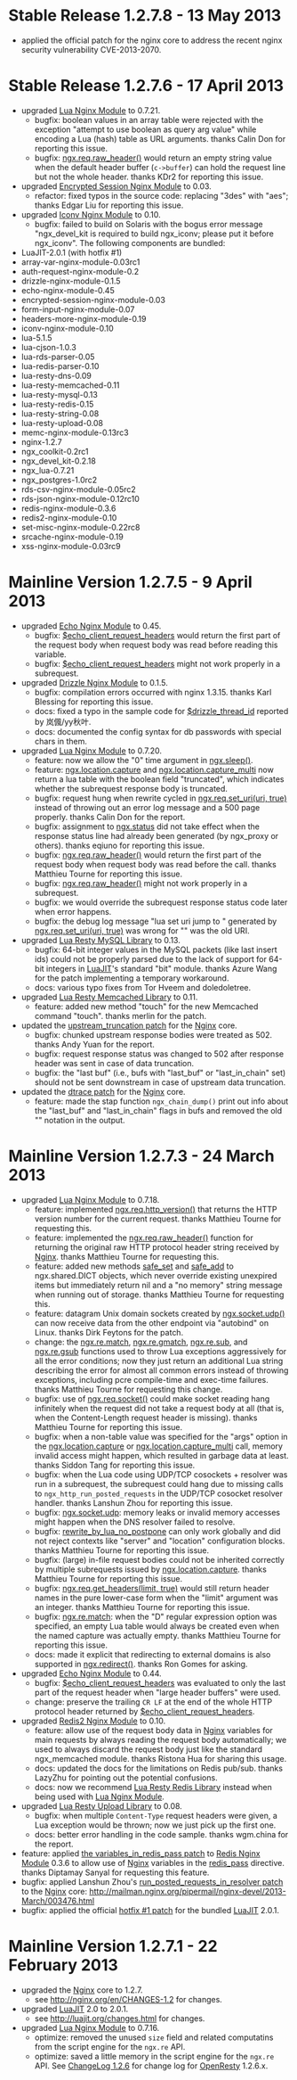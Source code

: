 <!---
    @title         ChangeLog 1.2.7
    @creator       Yichun Zhang
    @created       2013-02-23 06:51 GMT
    @modifier      Yichun Zhang
    @modifier_link yichun-zhang
    @modified      2013-05-13 19:27 GMT
    @changes       59
--->


#  Stable Release 1.2.7.8 - 13 May 2013
* applied the official patch for the nginx core to address the recent nginx
security vulnerability CVE-2013-2070.

#  Stable Release 1.2.7.6 - 17 April 2013
* upgraded [Lua Nginx Module](lua-nginx-module.html) to 0.7.21.
    * bugfix: boolean values in an array table were rejected with the exception "attempt to use boolean as query arg value" while encoding a Lua (hash) table as URL arguments. thanks Calin Don for reporting this issue.
    * bugfix: [ngx.req.raw_header()](http://wiki.nginx.org/HttpLuaModule#ngx.req.raw_header) would return an empty string value when the default header buffer (`c->buffer`) can hold the request line but not the whole header. thanks KDr2 for reporting this issue.
* upgraded [Encrypted Session Nginx Module](encrypted-session-nginx-module.html) to 0.03.
    * refactor: fixed typos in the source code: replacing "3des" with "aes"; thanks Edgar Liu for reporting this issue.
* upgraded [Iconv Nginx Module](iconv-nginx-module.html) to 0.10.
    * bugfix: failed to build on Solaris with the bogus error message "ngx_devel_kit is required to build ngx_iconv; please put it before ngx_iconv".
The following components are bundled:
* LuaJIT-2.0.1 (with hotfix #1)
* array-var-nginx-module-0.03rc1
* auth-request-nginx-module-0.2
* drizzle-nginx-module-0.1.5
* echo-nginx-module-0.45
* encrypted-session-nginx-module-0.03
* form-input-nginx-module-0.07
* headers-more-nginx-module-0.19
* iconv-nginx-module-0.10
* lua-5.1.5
* lua-cjson-1.0.3
* lua-rds-parser-0.05
* lua-redis-parser-0.10
* lua-resty-dns-0.09
* lua-resty-memcached-0.11
* lua-resty-mysql-0.13
* lua-resty-redis-0.15
* lua-resty-string-0.08
* lua-resty-upload-0.08
* memc-nginx-module-0.13rc3
* nginx-1.2.7
* ngx_coolkit-0.2rc1
* ngx_devel_kit-0.2.18
* ngx_lua-0.7.21
* ngx_postgres-1.0rc2
* rds-csv-nginx-module-0.05rc2
* rds-json-nginx-module-0.12rc10
* redis-nginx-module-0.3.6
* redis2-nginx-module-0.10
* set-misc-nginx-module-0.22rc8
* srcache-nginx-module-0.19
* xss-nginx-module-0.03rc9

#  Mainline Version 1.2.7.5 - 9 April 2013
* upgraded [Echo Nginx Module](echo-nginx-module.html) to 0.45.
    * bugfix: [$echo_client_request_headers](http://wiki.nginx.org/HttpEchoModule#.24echo_client_request_headers) would return the first part of the request body when request body was read before reading this variable.
    * bugfix: [$echo_client_request_headers](http://wiki.nginx.org/HttpEchoModule#.24echo_client_request_headers) might not work properly in a subrequest.
* upgraded [Drizzle Nginx Module](drizzle-nginx-module.html) to 0.1.5.
    * bugfix: compilation errors occurred with nginx 1.3.15. thanks Karl Blessing for reporting this issue.
    * docs: fixed a typo in the sample code for [$drizzle_thread_id](http://wiki.nginx.org/HttpDrizzleModule#.24drizzle_thread_id) reported by 岚偑/yy秋叶.
    * docs: documented the config syntax for db passwords with special chars in them.
* upgraded [Lua Nginx Module](lua-nginx-module.html) to 0.7.20.
    * feature: now we allow the "0" time argument in [ngx.sleep()](http://wiki.nginx.org/HttpLuaModule#ngx.sleep).
    * feature: [ngx.location.capture](http://wiki.nginx.org/HttpLuaModule#ngx.location.capture) and [ngx.location.capture_multi](http://wiki.nginx.org/HttpLuaModule#ngx.location.capture_multi) now return a lua table with the boolean field "truncated", which indicates whether the subrequest response body is truncated.
    * bugfix: request hung when rewrite cycled in [ngx.req.set_uri(uri, true)](http://wiki.nginx.org/HttpLuaModule#ngx.req.set_uri) instead of throwing out an error log message and a 500 page properly. thanks Calin Don for the report.
    * bugfix: assignment to [ngx.status](http://wiki.nginx.org/HttpLuaModule#ngx.status) did not take effect when the response status line had already been generated (by ngx_proxy or others). thanks eqiuno for reporting this issue.
    * bugfix: [ngx.req.raw_header()](http://wiki.nginx.org/HttpLuaModule#ngx.req.raw_header) would return the first part of the request body when request body was read before the call. thanks Matthieu Tourne for reporting this issue.
    * bugfix: [ngx.req.raw_header()](http://wiki.nginx.org/HttpLuaModule#ngx.req.raw_header) might not work properly in a subrequest.
    * bugfix: we would override the subrequest response status code later when error happens.
    * bugfix: the debug log message "lua set uri jump to <uri>" generated by [ngx.req.set_uri(uri, true)](http://wiki.nginx.org/HttpLuaModule#ngx.req.set_uri) was wrong for "<uri>" was the old URI.
* upgraded [Lua Resty MySQL Library](lua-resty-mysql-library.html) to 0.13.
    * bugfix: 64-bit integer values in the MySQL packets (like last insert ids) could not be properly parsed due to the lack of support for 64-bit integers in [LuaJIT](luajit.html)'s standard "bit" module. thanks Azure Wang for the patch implementing a temporary workaround.
    * docs: various typo fixes from Tor Hveem and doledoletree.
* upgraded [Lua Resty Memcached Library](lua-resty-memcached-library.html) to 0.11.
    * feature: added new method "touch" for the new Memcached command "touch". thanks merlin for the patch.
* updated the [upstream_truncation patch](https://raw.github.com/agentzh/ngx_openresty/master/patches/nginx-1.2.7-upstream_truncation.patch) for
the [Nginx](nginx.html) core.
    * bugfix: chunked upstream response bodies were treated as 502. thanks Andy Yuan for the report.
    * bugfix: request response status was changed to 502 after response header was sent in case of data truncation.
    * bugfix: the "last buf" (i.e., bufs with "last_buf" or "last_in_chain" set) should not be sent downstream in case of upstream data truncation.
* updated the [dtrace patch](https://raw.github.com/agentzh/ngx_openresty/master/patches/nginx-1.2.7-dtrace.patch) for
the [Nginx](nginx.html) core.
    * feature: made the stap function `ngx_chain_dump()` print out info about the "last_buf" and "last_in_chain" flags in bufs and removed the old "<eof>" notation in the output.

#  Mainline Version 1.2.7.3 - 24 March 2013
* upgraded [Lua Nginx Module](lua-nginx-module.html) to 0.7.18.
    * feature: implemented [ngx.req.http_version()](http://wiki.nginx.org/HttpLuaModule#ngx.req.http_version) that returns the HTTP version number for the current request. thanks Matthieu Tourne for requesting this.
    * feature: implemented the [ngx.req.raw_header()](http://wiki.nginx.org/HttpLuaModule#ngx.req.raw_header) function for returning the original raw HTTP protocol header string received by [Nginx](nginx.html). thanks Matthieu Tourne for requesting this.
    * feature: added new methods [safe_set](http://wiki.nginx.org/HttpLuaModule#ngx.shared.DICT.safe_set) and [safe_add](http://wiki.nginx.org/HttpLuaModule#ngx.shared.DICT.safe_add) to ngx.shared.DICT objects, which never override existing unexpired items but immediately return nil and a "no memory" string message when running out of storage. thanks Matthieu Tourne for requesting this.
    * feature: datagram Unix domain sockets created by [ngx.socket.udp()](http://wiki.nginx.org/HttpLuaModule#ngx.socket.udp) can now receive data from the other endpoint via "autobind" on Linux. thanks Dirk Feytons for the patch.
    * change: the [ngx.re.match](http://wiki.nginx.org/HttpLuaModule#ngx.re.match), [ngx.re.gmatch](http://wiki.nginx.org/HttpLuaModule#ngx.re.gmatch), [ngx.re.sub](http://wiki.nginx.org/HttpLuaModule#ngx.re.sub), and [ngx.re.gsub](http://wiki.nginx.org/HttpLuaModule#ngx.re.gsub) functions used to throw Lua exceptions aggressively for all the error conditions; now they just return an additional Lua string describing the error for almost all common errors instead of throwing exceptions, including pcre compile-time and exec-time failures. thanks Matthieu Tourne for requesting this change.
    * bugfix: use of [ngx.req.socket()](http://wiki.nginx.org/HttpLuaModule#ngx.req.socket) could make socket reading hang infinitely when the request did not take a request body at all (that is, when the Content-Length request header is missing). thanks Matthieu Tourne for reporting this issue.
    * bugfix: when a non-table value was specified for the "args" option in the [ngx.location.capture](http://wiki.nginx.org/HttpLuaModule#ngx.location.capture) or [ngx.location.capture_multi](http://wiki.nginx.org/HttpLuaModule#ngx.location.capture_multi) call, memory invalid access might happen, which resulted in garbage data at least. thanks Siddon Tang for reporting this issue.
    * bugfix: when the Lua code using UDP/TCP cosockets + resolver was run in a subrequest, the subrequest could hang due to missing calls to `ngx_http_run_posted_requests` in the UDP/TCP cosocket resolver handler. thanks Lanshun Zhou for reporting this issue.
    * bugfix: [ngx.socket.udp](http://wiki.nginx.org/HttpLuaModule#ngx.socket.udp): memory leaks or invalid memory accesses might happen when the DNS resolver failed to resolve.
    * bugfix: [rewrite_by_lua_no_postpone](http://wiki.nginx.org/HttpLuaModule#rewrite_by_lua_no_postpone) can only work globally and did not reject contexts like "server" and "location" configuration blocks. thanks Matthieu Tourne for reporting this issue.
    * bugfix: (large) in-file request bodies could not be inherited correctly by multiple subrequests issued by [ngx.location.capture](http://wiki.nginx.org/HttpLuaModule#ngx.location.capture). thanks Matthieu Tourne for reporting this issue.
    * bugfix: [ngx.req.get_headers(limit, true)](http://wiki.nginx.org/HttpLuaModule#ngx.req.get_headers) would still return header names in the pure lower-case form when the "limit" argument was an integer. thanks Matthieu Tourne for reporting this issue.
    * bugfix: [ngx.re.match](http://wiki.nginx.org/HttpLuaModule#ngx.re.match): when the "D" regular expression option was specified, an empty Lua table would always be created even when the named capture was actually empty. thanks Matthieu Tourne for reporting this issue.
    * docs: made it explicit that redirecting to external domains is also supported in [ngx.redirect()](http://wiki.nginx.org/HttpLuaModule#ngx.redirect). thanks Ron Gomes for asking.
* upgraded [Echo Nginx Module](echo-nginx-module.html) to 0.44.
    * bugfix: [$echo_client_request_headers](http://wiki.nginx.org/HttpEchoModule#.24echo_client_request_headers) was evaluated to only the last part of the request header when "large header buffers" were used.
    * change: preserve the trailing `CR LF` at the end of the whole HTTP protocol header returned by [$echo_client_request_headers](http://wiki.nginx.org/HttpEchoModule#.24echo_client_request_headers).
* upgraded [Redis2 Nginx Module](redis-2-nginx-module.html) to 0.10.
    * feature: allow use of the request body data in [Nginx](nginx.html) variables for main requests by always reading the request body automatically; we used to always discard the request body just like the standard ngx_memcached module. thanks Ristona Hua for sharing this usage.
    * docs: updated the docs for the limitations on Redis pub/sub. thanks LazyZhu for pointing out the potential confusions.
    * docs: now we recommend [Lua Resty Redis Library](lua-resty-redis-library.html) instead when being used with [Lua Nginx Module](lua-nginx-module.html).
* upgraded [Lua Resty Upload Library](lua-resty-upload-library.html) to 0.08.
    * bugfix: when multiple `Content-Type` request headers were given, a Lua exception would be thrown; now we just pick up the first one.
    * docs: better error handling in the code sample. thanks wgm.china for the report.
* feature: applied [the variables_in_redis_pass patch](https://raw.github.com/agentzh/ngx_openresty/master/patches/ngx_http_redis-0.3.6-variables_in_redis_pass.patch) to
[Redis Nginx Module](redis-nginx-module.html) 0.3.6 to allow use of [Nginx](nginx.html) variables
in the [redis_pass](http://wiki.nginx.org/HttpRedisModule#redis_pass) directive.
thanks Diptamay Sanyal for requesting this feature.
* bugfix: applied Lanshun Zhou's [run_posted_requests_in_resolver patch](https://raw.github.com/agentzh/ngx_openresty/master/patches/nginx-1.2.7-run_posted_requests_in_resolver.patch) to
the [Nginx](nginx.html) core: http://mailman.nginx.org/pipermail/nginx-devel/2013-March/003476.html
* bugfix:  applied the official [hotfix #1 patch](http://luajit.org/download/v2.0.1_hotfix1.patch) for
the bundled [LuaJIT](luajit.html) 2.0.1.

#  Mainline Version 1.2.7.1 - 22 February 2013
* upgraded the [Nginx](nginx.html) core to 1.2.7.
    * see http://nginx.org/en/CHANGES-1.2 for changes.
* upgraded [LuaJIT](luajit.html) 2.0 to 2.0.1.
    * see http://luajit.org/changes.html for changes.
* upgraded [Lua Nginx Module](lua-nginx-module.html) to 0.7.16.
    * optimize: removed the unused `size` field and related computatins from the script engine for the `ngx.re` API.
    * optimize: saved a little memory in the script engine for the `ngx.re` API.
See [ChangeLog 1.2.6](changelog-1002006.html) for change log for [OpenResty](openresty.html) 1.2.6.x.
